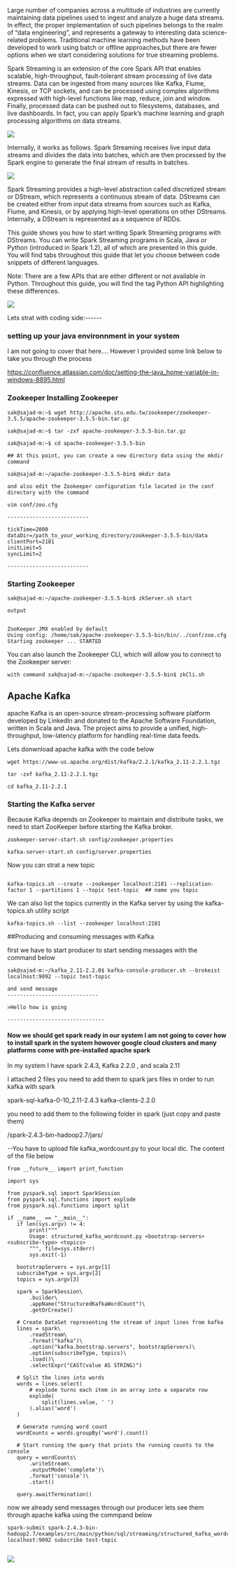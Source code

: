 Large number of companies across a multitude of industries are currently maintaining data pipelines used to ingest and analyze
a huge data streams. In effect, the proper implementation of such pipelines belongs to the realm of “data engineering”,
and represents a gateway to interesting data science-related problems. Traditional machine learning methods have been developed to work
using batch or offline approaches,but there are fewer options when we start considering solutions for true streaming problems.

Spark Streaming is an extension of the core Spark API that enables scalable, high-throughput, fault-tolerant stream processing of live
data streams. Data can be ingested from many sources like Kafka, Flume, Kinesis, or TCP sockets, and can be processed using complex
algorithms expressed with high-level functions like map, reduce, join and window. Finally, processed data can be pushed out to filesystems, databases, and live dashboards.
In fact, you can apply Spark’s machine learning and graph processing algorithms on data streams.

![](streaming-arch.png)

Internally, it works as follows. Spark Streaming receives live input data streams and divides the data into batches, which are then processed by the Spark engine to generate the final stream of results in batches.

![](streaming-flow.png)


Spark Streaming provides a high-level abstraction called discretized stream or DStream, which represents a continuous stream of data. DStreams can be created either from input data streams from sources such as Kafka, Flume, and Kinesis, or by applying high-level operations on other DStreams. Internally, a DStream is represented as a sequence of RDDs.

This guide shows you how to start writing Spark Streaming programs with DStreams. You can write Spark Streaming programs in Scala, Java or Python (introduced in Spark 1.2), all of which are presented in this guide. You will find tabs throughout this guide that let you choose between code snippets of different languages.

Note: There are a few APIs that are either different or not available in Python. Throughout this guide, you will find the tag Python API highlighting these differences.

![](kafka_spark_pipeline.png)


Lets strat with coding side:------


### setting up your  java environnment in your system 

I am not going to cover that here.... However I provided some link below to take you through the process 

https://confluence.atlassian.com/doc/setting-the-java_home-variable-in-windows-8895.html

### Zookeeper Installing Zookeeper

```
sak@sajad-m:~$ wget http://apache.stu.edu.tw/zookeeper/zookeeper-3.5.5/apache-zookeeper-3.5.5-bin.tar.gz

sak@sajad-m:~$ tar -zxf apache-zookeeper-3.5.5-bin.tar.gz

sak@sajad-m:~$ cd apache-zookeeper-3.5.5-bin

## At this point, you can create a new directory data using the mkdir command

sak@sajad-m:~/apache-zookeeper-3.5.5-bin$ mkdir data

and also edit the Zookeeper configuration file located in the conf directory with the command

vim conf/zoo.cfg  

--------------------------

tickTime=2000
dataDir=/path_to_your_working_directory/zookeeper-3.5.5-bin/data
clientPort=2181
initLimit=5
syncLimit=2

--------------------------
```
### Starting Zookeeper

```
sak@sajad-m:~/apache-zookeeper-3.5.5-bin$ zkServer.sh start

output 


ZooKeeper JMX enabled by default
Using config: /home/sak/apache-zookeeper-3.5.5-bin/bin/../conf/zoo.cfg
Starting zookeeper ... STARTED

```

You can also launch the Zookeeper CLI, which will allow you to connect to the Zookeeper server:

```
with command sak@sajad-m:~/apache-zookeeper-3.5.5-bin$ zkCli.sh

```

## Apache Kafka

apache Kafka is an open-source stream-processing software platform developed by LinkedIn and donated to the Apache Software Foundation, written in Scala and Java. The project aims to provide a unified, high-throughput, low-latency platform for handling real-time data feeds.

Lets donwnload apache kafka with the code below 

```
wget https://www-us.apache.org/dist/kafka/2.2.1/kafka_2.11-2.2.1.tgz

tar -zxf kafka_2.11-2.2.1.tgz 

cd kafka_2.11-2.2.1  

```
### Starting the Kafka server


Because Kafka depends on Zookeeper to maintain and distribute tasks, we need to start ZooKeeper before starting the Kafka broker.

```
zookeeper-server-start.sh config/zookeeper.properties

kafka-server-start.sh config/server.properties

```

Now you can strat a new topic

```

kafka-topics.sh --create --zookeeper localhost:2181 --replication-factor 1 --partitions 1 --topic test-topic  ## name you topic 

```

We can also list the topics currently in the Kafka server by using the kafka-topics.sh utility script

```
kafka-topics.sh --list --zookeeper localhost:2181

```

##Producing and consuming messages with Kafka

first we have to start producer to start sending messages  with the command below 

```
sak@sajad-m:~/kafka_2.11-2.2.0$ kafka-console-producer.sh --brokeist localhost:9092 --topic test-topic

and send message 
-----------------------------

>Hello how is going 

-------------------------------
```

 #### Now we should get spark ready in our system  I am not going to cover how to install spark in the system howover google cloud  clusters and many platforms come with pre-installed apache spark 
 
 
 In my system I have spark 2.4.3, Kafka 2.2.0 , and scala 2.11 
 
 I attached 2 files you need to add them to spark jars files in order to run kafka with spark 
 
 spark-sql-kafka-0-10_2.11-2.4.3
 kafka-clients-2.2.0
 
 you need to add them to the following folder in spark (just copy and paste them)
 
 /spark-2.4.3-bin-hadoop2.7/jars/ 
 
 --You have to upload file kafka_wordcount.py to your local dic. The content of the file below 
 
 ```
from __future__ import print_function

import sys

from pyspark.sql import SparkSession
from pyspark.sql.functions import explode
from pyspark.sql.functions import split

if __name__ == "__main__":
    if len(sys.argv) != 4:
        print("""
        Usage: structured_kafka_wordcount.py <bootstrap-servers> <subscribe-type> <topics>
        """, file=sys.stderr)
        sys.exit(-1)

    bootstrapServers = sys.argv[1]
    subscribeType = sys.argv[2]
    topics = sys.argv[3]

    spark = SparkSession\
        .builder\
        .appName("StructuredKafkaWordCount")\
        .getOrCreate()

    # Create DataSet representing the stream of input lines from kafka
    lines = spark\
        .readStream\
        .format("kafka")\
        .option("kafka.bootstrap.servers", bootstrapServers)\
        .option(subscribeType, topics)\
        .load()\
        .selectExpr("CAST(value AS STRING)")

    # Split the lines into words
    words = lines.select(
        # explode turns each item in an array into a separate row
        explode(
            split(lines.value, ' ')
        ).alias('word')
    )

    # Generate running word count
    wordCounts = words.groupBy('word').count()

    # Start running the query that prints the running counts to the console
    query = wordCounts\
        .writeStream\
        .outputMode('complete')\
        .format('console')\
        .start()

    query.awaitTermination()
```
 
 now we already send messages through our producer lets see them through apache kafka using the commpand below 
 
```
spark-submit spark-2.4.3-bin-hadoop2.7/examples/src/main/python/sql/streaming/structured_kafka_wordcount.py localhost:9092 subscribe test-topic
 
```
 
 ![](12122.jpg)
 
 
 
















